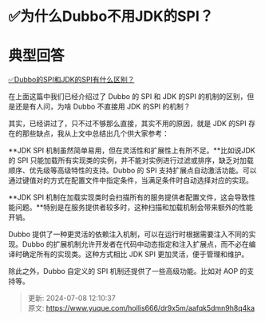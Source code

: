 # ✅为什么Dubbo不用JDK的SPI？

# 典型回答


[✅Dubbo的SPI和JDK的SPI有什么区别？](https://www.yuque.com/hollis666/dr9x5m/eu2hm5yzpmo51kwg)



在上面这篇中我们已经介绍过了 Dubbo 的 SPI 和 JDK 的SPI 的机制的区别，但是还是有人问，为啥 Dubbo 不直接用 JDK 的SPI 的机制？



其实，已经讲过了，只不过不够那么直接，其实不用的原因，就是 JDK 的SPI 存在的那些缺点，我从上文中总结出几个供大家参考：



**JDK SPI 机制虽然简单易用，但在灵活性和扩展性上有所不足。**比如说JDK的 SPI 只能加载所有实现类的实例，并不能对实例进行过滤或排序，缺乏对加载顺序、优先级等高级特性的支持。Dubbo 的 SPI 支持扩展点自动激活功能。可以通过键值对的方式在配置文件中指定条件，当满足条件时自动选择对应的实现。



**JDK SPI 机制在加载实现类时会扫描所有的服务提供者配置文件，这会导致性能问题。**特别是在服务提供者较多时，这种扫描和加载机制会带来额外的性能开销。



Dubbo 提供了一种更灵活的依赖注入机制，可以在运行时根据需要注入不同的实现。Dubbo 的扩展机制允许开发者在代码中动态指定和注入扩展点，而不必在编译时确定所有的实现类。这种方式相比 JDK SPI 更加灵活，便于管理和维护。



除此之外，Dubbo 自定义的 SPI 机制还提供了一些高级功能。比如对 AOP 的支持等。



> 更新: 2024-07-08 12:10:37  
> 原文: <https://www.yuque.com/hollis666/dr9x5m/aafqk5dmn9h8q4ka>